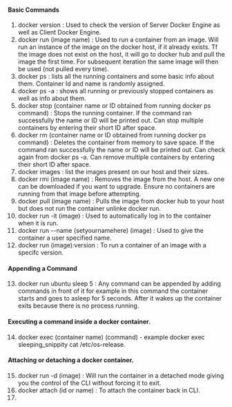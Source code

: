 #### Basic Commands
1. docker version : Used to check the version of Server Docker Engine as well as Client Docker Engine.
2. docker run (image name) : Used to run a container from an image. Will run an instance of the image on the docker host, if it already exists. Tf the image does not exist on the host, it will go to docker hub and pull the image the first time. For subsequent iteration the same image will then be used (not pulled every time).
3. docker ps : lists all the running containers and some basic info about them. Container Id and name is randomly assigned.
4. docker ps -a : shows all running or previously stopped containers as well as info about them.
5. docker stop (container name or ID obtained from running docker ps command) : Stops the running container. If the command ran successfully the name or ID will be printed out. Can stop multiple containers by entering their short ID after space.
6. docker rm (container name or ID obtained from running docker ps command) : Deletes the container from memory to save space. If the command ran successfully the name or ID will be printed out. Can check again from docker ps -a. Can remove multiple containers by entering their short ID after space.
7. docker images : list the images present on our host and their sizes.
8. docker rmi (image name) : Removes the image from the host. A new one can be downloaded if you want to upgrade. Ensure no containers are running from that image before attempting.
9. docker pull (image name) : Pulls the image from docker hub to your host but does not run the container unlinke docker run.
10. docker run -it (image) : Used to automatically log in to the container when it is run.
11. docker run --name (setyournamehere) (image) : Used to give the container a user specified name.
12. docker run (image):version : To run a container of an image with a specifc version.
#### Appending a Command
13. docker run ubuntu sleep 5 : Any command can be appended by adding commands in front of it for example in this command the container starts and goes to asleep for 5 seconds. After it wakes up the container exits because there is no process running.
#### Executing a command inside a docker container.
14. docker exec (container name) (command) - example docker exec sleeping_snippity cat /etc/os-release.
#### Attaching or detaching a docker container.
15. docker run -d (image) : Will run the container in a detached mode giving you the control of the CLI without forcing it to exit.
16. docker attach (id or name) : To attach the container back in CLI.
17. 

